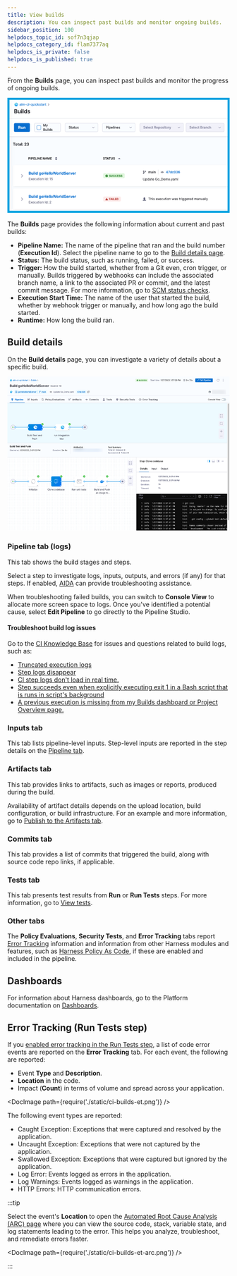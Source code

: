 ```yaml
---
title: View builds
description: You can inspect past builds and monitor ongoing builds.
sidebar_position: 100
helpdocs_topic_id: sof7n3qjap
helpdocs_category_id: flam7377aq
helpdocs_is_private: false
helpdocs_is_published: true
---
```


From the **Builds** page, you can inspect past builds and monitor the progress of ongoing builds.

![CI Build list.](./static/ci-builds-list.png)

The **Builds** page provides the following information about current and past builds:

* **Pipeline Name:** The name of the pipeline that ran and the build number (**Execution Id**). Select the pipeline name to go to the [Build details page](#build-details).
* **Status:** The build status, such as running, failed, or success.
* **Trigger:** How the build started, whether from a Git even, cron trigger, or manually. Builds triggered by webhooks can include the associated branch name, a link to the associated PR or commit, and the latest commit message. For more information, go to [SCM status checks](./codebase-configuration/scm-status-checks.md).
* **Execution Start Time:** The name of the user that started the build, whether by webhook trigger or manually, and how long ago the build started.
* **Runtime:** How long the build ran.

## Build details

On the **Build details** page, you can investigate a variety of details about a specific build.

![The Build details page.](./static/ci-build-details-page.png)

### Pipeline tab (logs)

This tab shows the build stages and steps.

Select a step to investigate logs, inputs, outputs, and errors (if any) for that steps. If enabled, [AIDA](../troubleshoot-ci/aida.md) can provide troubleshooting assistance.

When troubleshooting failed builds, you can switch to **Console View** to allocate more screen space to logs. Once you've identified a potential cause, select **Edit Pipeline** to go directly to the Pipeline Studio.

#### Troubleshoot build log issues

Go to the [CI Knowledge Base](/kb/continuous-integration/continuous-integration-faqs) for issues and questions related to build logs, such as:

* [Truncated execution logs](/kb/continuous-integration/continuous-integration-faqs/#truncated-execution-logs)
* [Step logs disappear](/kb/continuous-integration/continuous-integration-faqs/#step-logs-disappear)
* [CI step logs don't load in real time.](/kb/continuous-integration/articles/CI-step-logs-dont-load-in-real-time)
* [Step succeeds even when explicitly executing exit 1 in a Bash script that is runs in script's background](/kb/continuous-integration/continuous-integration-faqs/#step-succeeds-even-when-explicitly-executing-exit-1-in-a-bash-script-that-is-runs-in-scripts-background)
* [A previous execution is missing from my Builds dashboard or Project Overview page.](/kb/continuous-integration/continuous-integration-faqs/#builds-older-than-30-days-arent-on-the-project-overview-page)

### Inputs tab

This tab lists pipeline-level inputs. Step-level inputs are reported in the step details on the [Pipeline tab](#pipeline-tab-logs).

### Artifacts tab

This tab provides links to artifacts, such as images or reports, produced during the build.

Availability of artifact details depends on the upload location, build configuration, or build infrastructure. For an example and more information, go to [Publish to the Artifacts tab](./build-and-upload-artifacts/artifacts-tab).

### Commits tab

This tab provides a list of commits that triggered the build, along with source code repo links, if applicable.

### Tests tab

This tab presents test results from **Run** or **Run Tests** steps. For more information, go to [View tests](./run-tests/viewing-tests.md).

### Other tabs

The **Policy Evaluations**, **Security Tests**, and **Error Tracking** tabs report [Error Tracking](#error-tracking-run-tests-step) information and information from other Harness modules and features, such as [Harness Policy As Code](/docs/platform/governance/policy-as-code/harness-governance-quickstart#step-6-review-policy-evaluations), if these are enabled and included in the pipeline.

## Dashboards

For information about Harness dashboards, go to the Platform documentation on [Dashboards](/docs/platform/dashboards/dashboards-overview).

## Error Tracking (Run Tests step)

If you [enabled error tracking in the Run Tests step](./run-tests/tests-v1/ti-for-java-kotlin-scala.md#do-you-want-to-enable-error-tracking), a list of code error events are reported on the **Error Tracking** tab. For each event, the following are reported:

* Event **Type** and **Description**.
* **Location** in the code.
* Impact (**Count**) in terms of volume and spread across your application.

<!-- ![](./static/ci-builds-et.png) -->

<DocImage path={require('./static/ci-builds-et.png')} />

The following event types are reported:

* Caught Exception: Exceptions that were captured and resolved by the application.
* Uncaught Exception: Exceptions that were not captured by the application.
* Swallowed Exception: Exceptions that were captured but ignored by the application.
* Log Error: Events logged as errors in the application.
* Log Warnings: Events logged as warnings in the application.
* HTTP Errors: HTTP communication errors.

:::tip

Select the event's **Location** to open the [Automated Root Cause Analysis (ARC) page](/docs/continuous-error-tracking/get-started/cet-arc) where you can view the source code, stack, variable state, and log statements leading to the error. This helps you analyze, troubleshoot, and remediate errors faster.

<!-- ![](./static/ci-builds-et-arc.png) -->

<DocImage path={require('./static/ci-builds-et-arc.png')} />

:::

